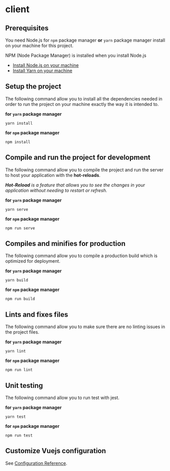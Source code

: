 # client

## Prerequisites

You need Node.js for `npm` package manager **or** `yarn` package manager install on your machine for this project.

NPM (Node Package Manager) is installed when you install Node.js

-   [Install Node.js on your machine](https://nodejs.org/en/download/)
-   [Install Yarn on your machine](https://classic.yarnpkg.com/en/docs/install)

## Setup the project

The following command allow you to install all the dependencies needed in order to run the project on your machine exactly the way it is intended to.

**for `yarn` package manager**

```
yarn install
```

**for `npm` package manager**

```
npm install
```

## Compile and run the project for **development**

The following command allow you to compile the project and run the server to host your application with the **hot-reloads**.

_**Hot-Reload** is a feature that allows you to see the changes in your application without needing to restart or refresh._

**for `yarn` package manager**

```
yarn serve
```

**for `npm` package manager**

```
npm run serve
```

## Compiles and minifies for **production**

The following command allow you to compile a production build which is optimized for deployment.

**for `yarn` package manager**

```
yarn build
```

**for `npm` package manager**

```
npm run build
```

## Lints and fixes files

The following command allow you to make sure there are no linting issues in the project files.

**for `yarn` package manager**

```
yarn lint
```

**for `npm` package manager**

```
npm run lint
```

## Unit testing
The following command allow you to run test with jest.

**for `yarn` package manager**

```
yarn test
```

**for `npm` package manager**

```
npm run test
```

## Customize Vuejs configuration

See [Configuration Reference](https://cli.vuejs.org/config/).
